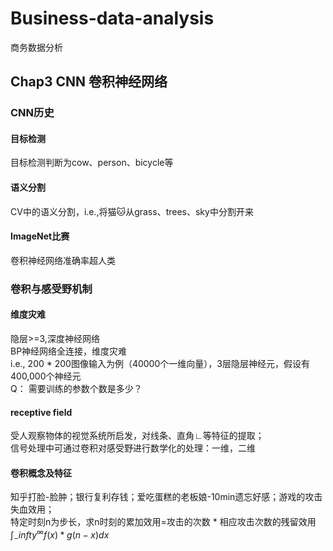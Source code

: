 # Business-data-analysis
商务数据分析

## Chap3 CNN 卷积神经网络
### CNN历史
#### 目标检测
目标检测判断为cow、person、bicycle等
#### 语义分割
CV中的语义分割，i.e.,将猫🐱从grass、trees、sky中分割开来  
#### ImageNet比赛
卷积神经网络准确率超人类

### 卷积与感受野机制
#### 维度灾难
隐层>=3,深度神经网络  
BP神经网络全连接，维度灾难  
i.e., 200 * 200图像输入为例（40000个一维向量），3层隐层神经元，假设有400,000个神经元  
Q： 需要训练的参数个数是多少？  
#### receptive field
受人观察物体的视觉系统所启发，对线条、直角∟等特征的提取；  
信号处理中可通过卷积对感受野进行数学化的处理：一维，二维  

#### 卷积概念及特征
知乎打脸-脸肿；银行复利存钱；爱吃蛋糕的老板娘-10min遗忘好感；游戏的攻击失血效用；  
特定时刻n为步长，求n时刻的累加效用=攻击的次数 * 相应攻击次数的残留效用  
$\int_-infty^\infty{f(x)* g(n-x)dx}$  

